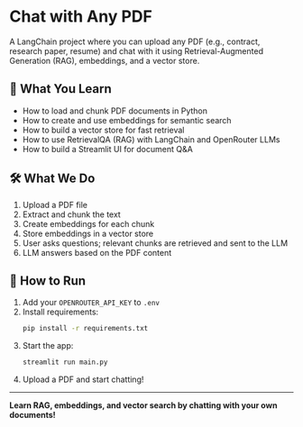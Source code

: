 # Chat with Any PDF

A LangChain project where you can upload any PDF (e.g., contract, research paper, resume) and chat with it using Retrieval-Augmented Generation (RAG), embeddings, and a vector store.

## 🚀 What You Learn
- How to load and chunk PDF documents in Python
- How to create and use embeddings for semantic search
- How to build a vector store for fast retrieval
- How to use RetrievalQA (RAG) with LangChain and OpenRouter LLMs
- How to build a Streamlit UI for document Q&A

## 🛠️ What We Do
1. Upload a PDF file
2. Extract and chunk the text
3. Create embeddings for each chunk
4. Store embeddings in a vector store
5. User asks questions; relevant chunks are retrieved and sent to the LLM
6. LLM answers based on the PDF content

## 📝 How to Run
1. Add your `OPENROUTER_API_KEY` to `.env`
2. Install requirements:
   ```bash
   pip install -r requirements.txt
   ```
3. Start the app:
   ```bash
   streamlit run main.py
   ```
4. Upload a PDF and start chatting!

---

**Learn RAG, embeddings, and vector search by chatting with your own documents!**
